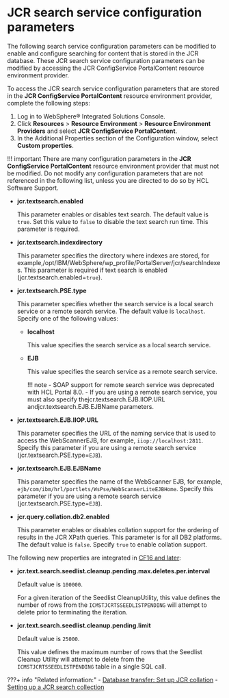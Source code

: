 # JCR search service configuration parameters

The following search service configuration parameters can be modified to enable and configure searching for content that is stored in the JCR database. These JCR search service configuration parameters can be modified by accessing the JCR ConfigService PortalContent resource environment provider.

To access the JCR search service configuration parameters that are stored in the **JCR ConfigService PortalContent** resource environment provider, complete the following steps:

1.  Log in to WebSphere® Integrated Solutions Console.
2.  Click **Resources** \> **Resource Environment** \> **Resource Environment Providers** and select **JCR ConfigService PortalContent**.
3.  In the Additional Properties section of the Configuration window, select **Custom properties**.

!!! important
    There are many configuration parameters in the **JCR ConfigService PortalContent** resource environment provider that must not be modified. Do not modify any configuration parameters that are not referenced in the following list, unless you are directed to do so by HCL Software Support.

-   **jcr.textsearch.enabled**

    This parameter enables or disables text search. The default value is `true`. Set this value to `false` to disable the text search run time. This parameter is required.

-   **jcr.textsearch.indexdirectory**

    This parameter specifies the directory where indexes are stored, for example,/opt/IBM/WebSphere/wp\_profile/PortalServer/jcr/searchIndexes. This parameter is required if text search is enabled \(jcr.textsearch.enabled=`true`\).

-   **jcr.textsearch.PSE.type**

    This parameter specifies whether the search service is a local search service or a remote search service. The default value is `localhost`. Specify one of the following values:

    -   **localhost**

        This value specifies the search service as a local search service.

    -   **EJB**

        This value specifies the search service as a remote search service.

        !!! note
            -   SOAP support for remote search service was deprecated with HCL Portal 8.0.
            -   If you are using a remote search service, you must also specify thejcr.textsearch.EJB.IIOP.URL andjcr.textsearch.EJB.EJBName parameters.
            
-   **jcr.textsearch.EJB.IIOP.URL**

    This parameter specifies the URL of the naming service that is used to access the WebScannerEJB, for example, `iiop://localhost:2811`. Specify this parameter if you are using a remote search service \(jcr.textsearch.PSE.type=`EJB`\).

-   **jcr.textsearch.EJB.EJBName**

    This parameter specifies the name of the WebScanner EJB, for example, `ejb/com/ibm/hrl/portlets/WsPse/WebScannerLiteEJBHome`. Specify this parameter if you are using a remote search service \(jcr.textsearch.PSE.type=`EJB`\).

-   **jcr.query.collation.db2.enabled**

    This parameter enables or disables collation support for the ordering of results in the JCR XPath queries. This parameter is for all DB2 platforms. The default value is `false`. Specify `true` to enable collation support.


The following new properties are integrated in [CF16 and later](https://www.ibm.com/support/pages/apar/PI94076):

-   **jcr.text.search.seedlist.cleanup.pending.max.deletes.per.interval**

    Default value is `100000`.

    For a given iteration of the Seedlist CleanupUtility, this value defines the number of rows from the `ICMSTJCRTSSEEDLISTPENDING` will attempt to delete prior to terminating the iteration.


-   **jcr.text.search.seedlist.cleanup.pending.limit**

    Default value is `25000`.

    This value defines the maximum number of rows that the Seedlist Cleanup Utility will attempt to delete from the `ICMSTJCRTSSEEDLISTPENDING` table in a single SQL call.


???+ info "Related information:"
    - [Database transfer: Set up JCR collation](../../../../../deployment/manage/db_mgmt_sys/dbtransfer_manual/kc-db-createdb-db2.md)
    - [Setting up a JCR search collection](../setup_search_collections/jcr_search_collections/index.md)

